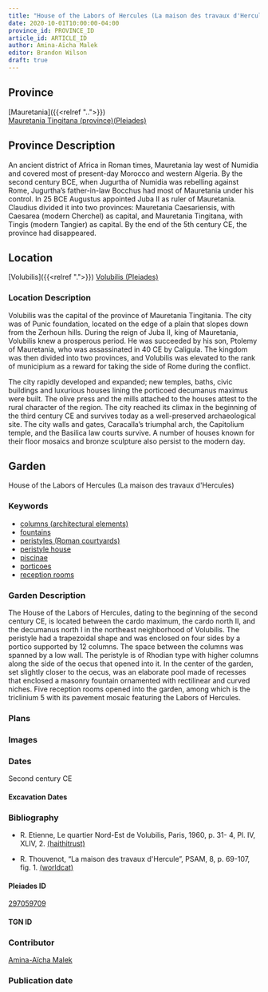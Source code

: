 ```yaml
---
title: "House of the Labors of Hercules (La maison des travaux d'Hercules)"
date: 2020-10-01T10:00:00-04:00
province_id: PROVINCE_ID
article_id: ARTICLE_ID
author: Amina-Aïcha Malek
editor: Brandon Wilson
draft: true
---
```


## Province

[Mauretania]({{<relref "..">}}) \
[Mauretania Tingitana (province)(Pleiades)](https://pleiades.stoa.org/places/981533)

## Province Description

An ancient district of Africa in Roman times, Mauretania lay west of Numidia and covered most of present-day Morocco and western Algeria. By the second century BCE, when Jugurtha of Numidia was rebelling against Rome, Jugurtha’s father-in-law Bocchus had most of Mauretania under his control. In 25 BCE Augustus appointed Juba II as ruler of Mauretania. Claudius divided it into two provinces: Mauretania Caesariensis, with Caesarea (modern Cherchel) as capital, and Mauretania Tingitana, with Tingis (modern Tangier) as capital. By the end of the 5th century CE, the province had disappeared.

## Location

[Volubilis]({{<relref ".">}})
[Volubilis (Pleiades)](https://pleiades.stoa.org/places/275740)

### Location Description

Volubilis was the capital of the province of Mauretania Tingitania. The city was of Punic foundation, located on the edge of a plain that slopes down from the Zerhoun hills. During the reign of Juba II, king of Mauretania, Volubilis knew a prosperous period. He was succeeded by his son, Ptolemy of Mauretania, who was assassinated in 40 CE by Caligula. The kingdom was then divided into two provinces, and Volubilis was elevated to the rank of municipium as a reward for taking the side of Rome during the conflict.

The city rapidly developed and expanded; new temples, baths, civic buildings and luxurious houses lining the porticoed decumanus maximus were built. The olive press and the mills attached to the houses attest to the rural character of the region. The city reached its climax in the beginning of the third century CE and survives today as a well-preserved archaeological site. The city walls and gates, Caracalla’s triumphal arch, the Capitolium temple, and the Basilica law courts survive. A number of houses known for their floor mosaics and bronze sculpture also persist to the modern day.

<!--## Sublocation-->

<!--### Sublocation Description-->

## Garden

House of the Labors of Hercules (La maison des travaux d'Hercules)

### Keywords

- [columns (architectural elements)](http://vocab.getty.edu/page/aat/300001571)
- [fountains](http://vocab.getty.edu/page/aat/300006179)
- [peristyles (Roman courtyards)](http://vocab.getty.edu/page/aat/300080971)
- [peristyle house](http://vocab.getty.edu/page/aat/300005452)
- [piscinae](http://vocab.getty.edu/page/aat/300375619)
- [porticoes](http://vocab.getty.edu/page/aat/300004145)
- [reception rooms](http://vocab.getty.edu/page/aat/300077176)

### Garden Description

The House of the Labors of Hercules, dating to the beginning of the second century CE, is located between the cardo maximum, the cardo north II, and the decumanus north I in the northeast neighborhood of Volubilis. The peristyle had a trapezoidal shape and was enclosed on four sides by a portico supported by 12 columns. The space between the columns was spanned by a low wall.  The peristyle is of Rhodian type with higher columns along the side of the oecus that opened into it. In the center of the garden, set slightly closer to the oecus, was an elaborate pool made of recesses that enclosed a masonry fountain ornamented with rectilinear and curved niches. Five reception rooms opened into the garden, among which is the triclinium 5 with its pavement mosaic featuring the Labors of Hercules.

### Plans
<!--Plan View Image Missing-->
<!-- {{< figure src="../images/IMAGEMISSING" alt="Plan of the House of the Labors of Hercules" title="Fig. 1: Plan of the House of the Labors of Hercules (Rights Statement)">}} -->

### Images

### Dates

Second century CE

#### Excavation Dates

### Bibliography

* R. Etienne, Le quartier Nord-Est de Volubilis, Paris, 1960, p. 31- 4, Pl. IV, XLIV, 2. [(haithitrust)](https://catalog.hathitrust.org/Record/001605508)

* R. Thouvenot, “La maison des travaux d'Hercule”, PSAM, 8, p. 69-107, fig. 1. [(worldcat)](http://www.worldcat.org/oclc/458298683)

#### Pleiades ID

[297059709](https://pleiades.stoa.org/places/297059709)

#### TGN ID

### Contributor

[Amina-Aïcha Malek](http://worldcat.org/identities/lccn-n2012075871/)

### Publication date

<!--07 July 2020-->

<!--### Related articles-->

<!-- Links to other related articles. Leave blank for now -->